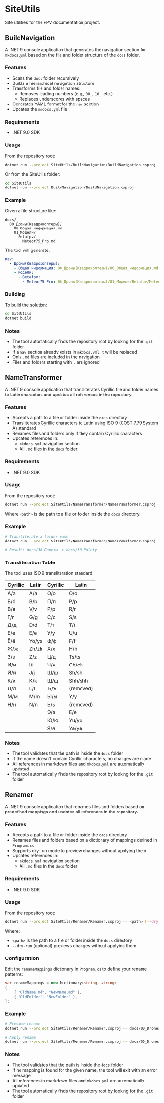 # SiteUtils

Site utilities for the FPV documentation project.

## BuildNavigation

A .NET 9 console application that generates the navigation section for `mkdocs.yml` based on the file and folder structure of the `docs` folder.

### Features

- Scans the `docs` folder recursively
- Builds a hierarchical navigation structure
- Transforms file and folder names:
  - Removes leading numbers (e.g., `00_`, `10_`, etc.)
  - Replaces underscores with spaces
- Generates YAML format for the `nav` section
- Updates the `mkdocs.yml` file

### Requirements

- .NET 9.0 SDK

### Usage

From the repository root:

```bash
dotnet run --project SiteUtils/BuildNavigation/BuildNavigation.csproj
```

Or from the SiteUtils folder:

```bash
cd SiteUtils
dotnet run --project BuildNavigation/BuildNavigation.csproj
```

### Example

Given a file structure like:
```
docs/
  00_Дроны(Квадрокоптеры)/
    00_Общая_информация.md
    01_Модели/
      Betafpv/
        Meteor75_Pro.md
```

The tool will generate:
```yaml
nav:
  - Дроны(Квадрокоптеры):
    - Общая информация: 00_Дроны(Квадрокоптеры)/00_Общая_информация.md
    - Модели:
      - Betafpv:
        - Meteor75 Pro: 00_Дроны(Квадрокоптеры)/01_Модели/Betafpv/Meteor75_Pro.md
```

### Building

To build the solution:

```bash
cd SiteUtils
dotnet build
```

### Notes

- The tool automatically finds the repository root by looking for the `.git` folder
- If a `nav` section already exists in `mkdocs.yml`, it will be replaced
- Only `.md` files are included in the navigation
- Files and folders starting with `.` are ignored

## NameTransformer

A .NET 9 console application that transliterates Cyrillic file and folder names to Latin characters and updates all references in the repository.

### Features

- Accepts a path to a file or folder inside the `docs` directory
- Transliterates Cyrillic characters to Latin using ISO 9 (GOST 7.79 System A) standard
- Renames files and folders only if they contain Cyrillic characters
- Updates references in:
  - `mkdocs.yml` navigation section
  - All `.md` files in the `docs` folder

### Requirements

- .NET 9.0 SDK

### Usage

From the repository root:

```bash
dotnet run --project SiteUtils/NameTransformer/NameTransformer.csproj -- <path>
```

Where `<path>` is the path to a file or folder inside the `docs` directory.

### Example

```bash
# Transliterate a folder name
dotnet run --project SiteUtils/NameTransformer/NameTransformer.csproj -- docs/30_Полеты

# Result: docs/30_Полеты -> docs/30_Polety
```

### Transliteration Table

The tool uses ISO 9 transliteration standard:

| Cyrillic | Latin | Cyrillic | Latin |
|----------|-------|----------|-------|
| А/а | A/a | О/о | O/o |
| Б/б | B/b | П/п | P/p |
| В/в | V/v | Р/р | R/r |
| Г/г | G/g | С/с | S/s |
| Д/д | D/d | Т/т | T/t |
| Е/е | E/e | У/у | U/u |
| Ё/ё | Yo/yo | Ф/ф | F/f |
| Ж/ж | Zh/zh | Х/х | H/h |
| З/з | Z/z | Ц/ц | Ts/ts |
| И/и | I/i | Ч/ч | Ch/ch |
| Й/й | J/j | Ш/ш | Sh/sh |
| К/к | K/k | Щ/щ | Shh/shh |
| Л/л | L/l | Ъ/ъ | (removed) |
| М/м | M/m | Ы/ы | Y/y |
| Н/н | N/n | Ь/ь | (removed) |
| | | Э/э | E/e |
| | | Ю/ю | Yu/yu |
| | | Я/я | Ya/ya |

### Notes

- The tool validates that the path is inside the `docs` folder
- If the name doesn't contain Cyrillic characters, no changes are made
- All references in markdown files and `mkdocs.yml` are automatically updated
- The tool automatically finds the repository root by looking for the `.git` folder

## Renamer

A .NET 9 console application that renames files and folders based on predefined mappings and updates all references in the repository.

### Features

- Accepts a path to a file or folder inside the `docs` directory
- Renames files and folders based on a dictionary of mappings defined in `Program.cs`
- Supports dry-run mode to preview changes without applying them
- Updates references in:
  - `mkdocs.yml` navigation section
  - All `.md` files in the `docs` folder

### Requirements

- .NET 9.0 SDK

### Usage

From the repository root:

```bash
dotnet run --project SiteUtils/Renamer/Renamer.csproj -- <path> [--dry-run]
```

Where:
- `<path>` is the path to a file or folder inside the `docs` directory
- `--dry-run` (optional) previews changes without applying them

### Configuration

Edit the `renameMappings` dictionary in `Program.cs` to define your rename patterns:

```csharp
var renameMappings = new Dictionary<string, string>
{
    { "OldName.md", "NewName.md" },
    { "OldFolder", "NewFolder" },
};
```

### Example

```bash
# Preview rename
dotnet run --project SiteUtils/Renamer/Renamer.csproj -- docs/00_Drones/OldName.md --dry-run

# Apply rename
dotnet run --project SiteUtils/Renamer/Renamer.csproj -- docs/00_Drones/OldName.md
```

### Notes

- The tool validates that the path is inside the `docs` folder
- If no mapping is found for the given name, the tool will exit with an error message
- All references in markdown files and `mkdocs.yml` are automatically updated
- The tool automatically finds the repository root by looking for the `.git` folder
